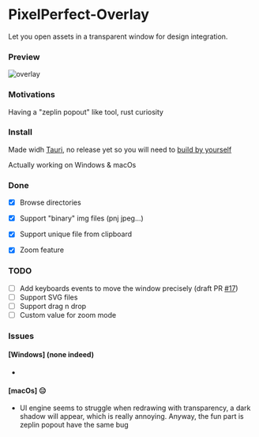 # PixelPerfect-Overlay

Let you open assets in a transparent window for design integration.

### Preview
![overlay](https://user-images.githubusercontent.com/3635730/198086995-a70943f8-34ff-4ab9-9607-fd7212a64781.gif)

### Motivations
Having a "zeplin popout" like tool, rust curiosity

### Install
Made widh [Tauri](https://tauri.app/), no release yet so you will need to [build by yourself](https://tauri.app/v1/guides/getting-started/prerequisites)

Actually working on Windows & macOs

### Done
- [x] Browse directories
- [x] Support "binary" img files (pnj jpeg...)
- [x] Support unique file from clipboard
- [x] Zoom feature


### TODO
- [ ] Add keyboards events to move the window precisely (draft PR [#17](https://github.com/KevinAlbrecht/PixelPerfect-Overlay/pull/17))
- [ ] Support SVG files
- [ ] Support drag n drop
- [ ] Custom value for zoom mode

### Issues

#### [Windows] (none indeed)
-
#### [macOs] 😑
- UI engine seems to struggle when redrawing with transparency, a dark shadow will appear, which is really annoying. Anyway, the fun part is zeplin popout have the same bug 


